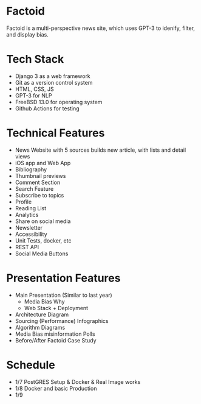 # Factoid
Factoid is a multi-perspective news site, which uses GPT-3 to idenify, filter, and display bias.

# Tech Stack
- Django 3 as a web framework
- Git as a version control system
- HTML, CSS, JS
- GPT-3 for NLP
- FreeBSD 13.0 for operating system
- Github Actions for testing

# Technical Features
- News Website with 5 sources builds new article, with lists and detail views
- iOS app and Web App
- Bibliography
- Thumbnail previews
- Comment Section
- Search Feature
- Subscribe to topics
- Profile
- Reading List
- Analytics
- Share on social media
- Newsletter
- Accessibility
- Unit Tests, docker, etc
- REST API
- Social Media Buttons

# Presentation Features
- Main Presentation (Similar to last year)
    - Media Bias Why
    - Web Stack + Deployment
- Architecture Diagram
- Sourcing (Performance) Infographics
- Algorithm Diagrams
- Media Bias misinformation Polls
- Before/After Factoid Case Study

# Schedule
- 1/7 PostGRES Setup & Docker & Real Image works
- 1/8 Docker and basic Production
- 1/9 
